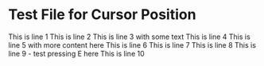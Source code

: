 # Test File for Cursor Position

This is line 1
This is line 2
This is line 3 with some text
This is line 4
This is line 5 with more content here
This is line 6
This is line 7
This is line 8
This is line 9 - test pressing E here
This is line 10